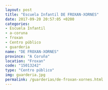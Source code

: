 ```yaml
---
layout: post
title: "Escuela Infantil DE FROXAN-XORNES"
date: 2017-09-20 20:57:05 +0200
categories:
- Escuela Infantil
- a-coruna
- froxan
- Centro público
- guarderia
name: "DE FROXAN-XORNES"
province: "A Coruña"
location: "Froxan"
code: "15013242"
type: "Centro público"
img: guarderia.jpg
permalink: /guarderias/de-froxan-xornes.html
---
```

